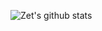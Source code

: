 
![Zet's github stats](https://github-readme-stats.vercel.app/api?username=zet235&show_icons=true&theme=calm)


